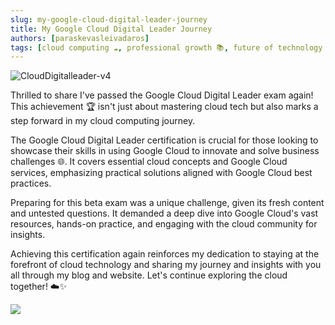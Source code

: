 ```yaml
---
slug: my-google-cloud-digital-leader-journey
title: My Google Cloud Digital Leader Journey
authors: [paraskevasleivadaros]
tags: [cloud computing ☁️, professional growth 📚, future of technology 💻]
---
```


![CloudDigitalleader-v4](https://github.com/paraskevasleivadaros/paraskevasleivadaros.github.io/assets/16403754/0f626d78-0193-4362-823e-dd6a3d5c37db)

Thrilled to share I've passed the Google Cloud Digital Leader exam again! This achievement 🏆 isn't just about mastering cloud tech but also marks a step forward in my cloud computing journey.

The Google Cloud Digital Leader certification is crucial for those looking to showcase their skills in using Google Cloud to innovate and solve business challenges 🌐. It covers essential cloud concepts and Google Cloud services, emphasizing practical solutions aligned with Google Cloud best practices.

Preparing for this beta exam was a unique challenge, given its fresh content and untested questions. It demanded a deep dive into Google Cloud's vast resources, hands-on practice, and engaging with the cloud community for insights.

Achieving this certification again reinforces my dedication to staying at the forefront of cloud technology and sharing my journey and insights with you all through my blog and website. Let's continue exploring the cloud together! ☁️✨

<a href="https://credential.net/60d66669-e72c-42f4-9529-7325ca5e2291" target="_blank" rel="noopener noreferrer"><img loading="lazy" src="https://img.shields.io/badge/Credential-0077B5?style=for-the-badge&logo=certificate&logoColor=white" class="img_ev3q"></a>
